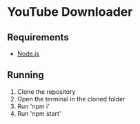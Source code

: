 # YouTube Downloader

## Requirements

* [Node.js](https://nodejs.org)

## Running

1. Clone the repository
2. Open the terminal in the cloned folder
3. Run 'npm i'
4. Run 'npm start'